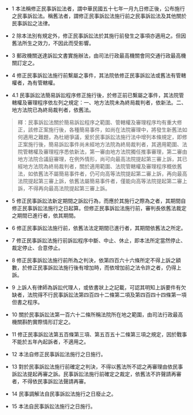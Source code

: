 * 1 本法稱修正民事訴訟法者，謂中華民國五十七年一月九日修正後，公布施行之民事訴訟法。稱舊法者，謂修正民事訴訟法施行前之民事訴訟法及其他關於民事訴訟之法律。

* 2 除本法別有規定外，修正民事訴訟法於其施行前發生之事項亦適用之。但因舊法所生之效力，不因此而受影響。

* 3 郵政機關送達訴訟文書實施辦法，由司法行政最高機關會同交通行政最高機關訂定之。

* 4 修正民事訴訟法施行前繫屬之事件，其法院依修正民事訴訟法或舊法有管轄權者，為有管轄權。

* 4.1 民事訴訟法簡易訴訟程序修正施行後，於修正前已繫屬之事件，其法院管轄權及審理程序依左列之規定：一、地方法院未為終局裁判者，依新法。二、地方法院已為終局裁判者，依舊法。

> 釋：民事訴訟法關於簡易訴訟程序之範圍、管轄權及審理程序均有重大修正，該修正案施行後，各種簡易事件，如尚在法院審理中，將發生新舊法如何適用之難題，為杜絕爭議，爰於民事訴訟法施行法中增列本條規定，即修正案施行後，簡易訴訟事件尚未經地方法院為終局裁判者，其適用範圍、法院管轄權及審理程序悉依新法，第一審由地方法院獨任推事審理，第二審由地方法院合議庭審理，在例外情形，尚可向最高法院提起第三審上訴，其已經地方法院為終局裁判者，關於適用範圍、法院管轄權及審理程序概依舊法，如依舊法不屬簡易事件者，仍可向高等法院提起第二審上訴，再向最高法院提起第三審上訴，依舊法屬簡易事件者，僅能向高等法院提起第二審上訴，不得再向最高法院提起第三審上訴。

* 5 修正民事訴訟法新定期間之訴訟行為，而應於其施行之際為之者，其期間自修正民事訴訟法施行之日起算。但修正民事訴訟法施行前，審判長依舊法裁定之期間已進行者，依其期間。

* 6 修正民事訴訟法施行前，依舊法法定期間已進行者，其期間依舊法之所定。

* 7 修正民事訴訟法施行前訴訟程序中斷、中止、休止，即本法所定當然停止、裁定停止、合意停止。

* 8 修正民事訴訟法施行前所為之判決，依第四百六十六條所定不得上訴之額數，於修正民事訴訟法施行後有增加時，而依增加前之法令許之者，仍得上訴。

* 9 上訴人有律師為訴訟代理人，或依書狀上之記載，可認其明知上訴要件有欠缺者，法院得不行民事訴訟法第四百四十二條第二項及第四百四十四條第一項但書之程序。

* 10 關於民事訴訟法第一百六十二條所稱法院所在地之範圍，由司法行政最高機關斟酌實際情形訂定之。

* 11 修正民事訴訟法第五百條第三項、第五百五十二條第三項之規定，因於戰事不能於五年內起訴者，不適用之。

* 12 本法自修正民事訴訟法施行之日施行。

* 13 對於民事訴訟法施行前確定之判決，不得以舊法所不認之再審理由依民事訴訟法提起再審之訴。民事訴訟法施行前確定之裁定，依舊法不許聲請再審者，不得依民事訴訟法聲請再審。

* 14 民事調解法自民事訴訟法施行之日廢止之。

* 15 本法自民事訴訟法施行之日施行。

